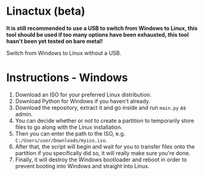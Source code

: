 # Linactux (beta)
**It is still recommended to use a USB to switch from Windows to Linux, this tool should be used if too many options have been exhausted, this tool hasn't been yet tested on bare metal!**

Switch from Windows to Linux without a USB.

# Instructions - Windows
1. Download an ISO for your preferred Linux distribution.
2. Download Python for Windows if you haven't already.
3. Download the repository, extract it and go inside and run `main.py` as admin.
4. You can decide whether or not to create a partition to temporarily store files to go along with the Linux installation.
5. Then you can enter the path to the ISO, e.g. `C:/Users/user/Downloads/myiso.iso`.
6. After that, the script will begin and wait for you to transfer files onto the partition if you specifically did so, it will really make sure you're done.
7. Finally, it will destroy the Windows bootloader and reboot in order to prevent booting into Windows and straight into Linux.
